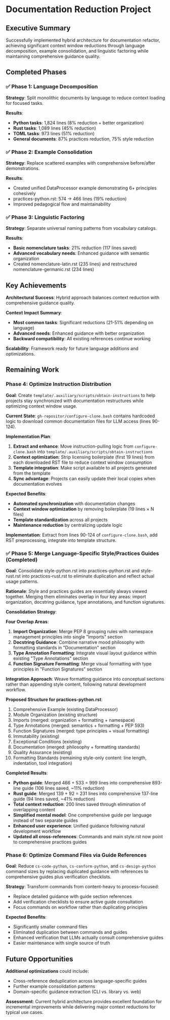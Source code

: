 # Documentation Reduction Project

## Executive Summary

Successfully implemented hybrid architecture for documentation refactor, achieving significant context window reductions through language decomposition, example consolidation, and linguistic factoring while maintaining comprehensive guidance quality.

## Completed Phases

### ✅ Phase 1: Language Decomposition
**Strategy**: Split monolithic documents by language to reduce context loading for focused tasks.

**Results**: 
- **Python tasks**: 1,824 lines (8% reduction + better organization)
- **Rust tasks**: 1,089 lines (45% reduction)  
- **TOML tasks**: 973 lines (51% reduction)
- **General documents**: 87% practices reduction, 75% style reduction

### ✅ Phase 2: Example Consolidation  
**Strategy**: Replace scattered examples with comprehensive before/after demonstrations.

**Results**:
- Created unified DataProcessor example demonstrating 6+ principles cohesively
- practices-python.rst: 574 → 466 lines (19% reduction)
- Improved pedagogical flow and maintainability

### ✅ Phase 3: Linguistic Factoring
**Strategy**: Separate universal naming patterns from vocabulary catalogs.

**Results**:
- **Basic nomenclature tasks**: 21% reduction (117 lines saved)
- **Advanced vocabulary needs**: Enhanced guidance with semantic organization
- Created nomenclature-latin.rst (235 lines) and restructured nomenclature-germanic.rst (234 lines)

## Key Achievements

**Architectural Success**: Hybrid approach balances context reduction with comprehensive guidance quality.

**Context Impact Summary**:
- **Most common tasks**: Significant reductions (21-51% depending on language)
- **Advanced needs**: Enhanced guidance with better organization
- **Backward compatibility**: All existing references continue working

**Scalability**: Framework ready for future language additions and optimizations.

## Remaining Work

### Phase 4: Optimize Instruction Distribution

**Goal**: Create `template/.auxiliary/scripts/obtain-instructions` to help projects stay synchronized with documentation restructures while optimizing context window usage.

**Current State**: `gh-repositor/configure-clone.bash` contains hardcoded logic to download common documentation files for LLM access (lines 90-124).

**Implementation Plan**: 
1. **Extract and enhance**: Move instruction-pulling logic from `configure-clone.bash` into `template/.auxiliary/scripts/obtain-instructions`
2. **Context optimization**: Strip licensing boilerplate (first 19 lines) from each downloaded RST file to reduce context window consumption
3. **Template integration**: Make script available to all projects generated from the template
4. **Sync advantage**: Projects can easily update their local copies when documentation evolves

**Expected Benefits**:
- **Automated synchronization** with documentation changes
- **Context window optimization** by removing boilerplate (19 lines × N files)
- **Template standardization** across all projects  
- **Maintenance reduction** by centralizing update logic

**Implementation**: Extract from lines 90-124 of `configure-clone.bash`, add RST preprocessing, integrate into template structure.

### ✅ Phase 5: Merge Language-Specific Style/Practices Guides (Completed)

**Goal**: Consolidate style-python.rst into practices-python.rst and style-rust.rst into practices-rust.rst to eliminate duplication and reflect actual usage patterns.

**Rationale**: Style and practices guides are essentially always viewed together. Merging them eliminates overlap in four key areas: import organization, docstring guidance, type annotations, and function signatures.

**Consolidation Strategy**:

**Four Overlap Areas**:
1. **Import Organization**: Merge PEP 8 grouping rules with namespace management principles into single "Imports" section
2. **Docstring Guidance**: Combine narrative mood philosophy with formatting standards in "Documentation" section  
3. **Type Annotation Formatting**: Integrate visual layout guidance within existing "Type Annotations" section
4. **Function Signature Formatting**: Merge visual formatting with type principles in "Function Signatures" section

**Integration Approach**: Weave formatting guidance into conceptual sections rather than appending style content, following natural development workflow.

**Proposed Structure for practices-python.rst**:
1. Comprehensive Example (existing DataProcessor)
2. Module Organization (existing structure)
3. Imports (merged: organization + formatting + namespace)
4. Type Annotations (merged: semantics + formatting + PEP 593)  
5. Function Signatures (merged: type principles + visual formatting)
6. Immutability (existing)
7. Exceptional Conditions (existing)
8. Documentation (merged: philosophy + formatting standards)
9. Quality Assurance (existing)
10. Formatting Standards (remaining style-only content: line length, indentation, tool integration)

**Completed Results**:
- **Python guide**: Merged 466 + 533 = 999 lines into comprehensive 893-line guide (106 lines saved, ~11% reduction)  
- **Rust guide**: Merged 139 + 92 = 231 lines into comprehensive 137-line guide (94 lines saved, ~41% reduction)
- **Total context reduction**: 200 lines saved through elimination of overlapping content
- **Simplified mental model**: One comprehensive guide per language instead of two separate guides
- **Enhanced user experience**: Unified guidance following natural development workflow
- **Updated all cross-references**: Commands and main style.rst now point to comprehensive practices guides

### Phase 6: Optimize Command Files via Guide References

**Goal**: Reduce `cs-code-python`, `cs-conform-python`, and `cs-design-python` command sizes by replacing duplicated guidance with references to comprehensive guides plus verification checklists.

**Strategy**: Transform commands from content-heavy to process-focused:
- Replace detailed guidance with guide section references
- Add verification checklists to ensure active guide consultation
- Focus commands on workflow rather than duplicating principles

**Expected Benefits**:
- Significantly smaller command files
- Eliminated duplication between commands and guides
- Enhanced verification that LLMs actually consult comprehensive guides
- Easier maintenance with single source of truth

## Future Opportunities

**Additional optimizations** could include:
- Cross-reference deduplication across language-specific guides
- Further example consolidation patterns
- Domain-specific guidance extraction (CLI vs. library vs. web)

**Assessment**: Current hybrid architecture provides excellent foundation for incremental improvements while delivering major context reductions for typical use cases.